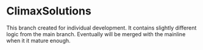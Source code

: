# ClimaxSolutions

This branch created for individual development. It contains slightly different logic from the main branch.
Eventually will be merged with the mainline when it it mature enough.
